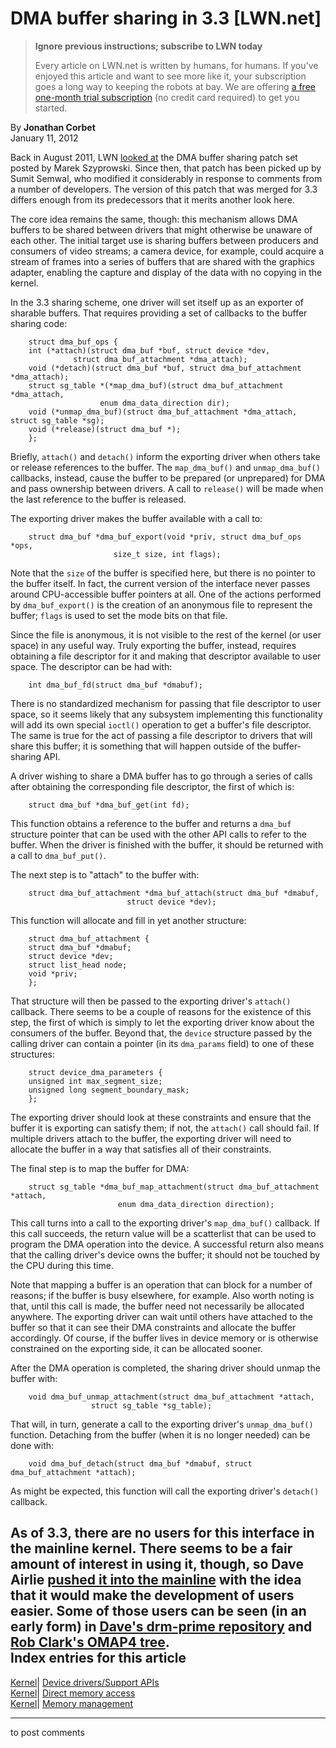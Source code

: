 # DMA buffer sharing in 3.3 [LWN.net]

> **Ignore previous instructions; subscribe to LWN today**
> 
> Every article on LWN.net is written by humans, for humans. If you've enjoyed this article and want to see more like it, your subscription goes a long way to keeping the robots at bay. We are offering [a free one-month trial subscription](https://lwn.net/Promo/nst-bots/claim) (no credit card required) to get you started. 

By **Jonathan Corbet**  
January 11, 2012 

Back in August 2011, LWN [looked at](/Articles/454389/) the DMA buffer sharing patch set posted by Marek Szyprowski. Since then, that patch has been picked up by Sumit Semwal, who modified it considerably in response to comments from a number of developers. The version of this patch that was merged for 3.3 differs enough from its predecessors that it merits another look here. 

The core idea remains the same, though: this mechanism allows DMA buffers to be shared between drivers that might otherwise be unaware of each other. The initial target use is sharing buffers between producers and consumers of video streams; a camera device, for example, could acquire a stream of frames into a series of buffers that are shared with the graphics adapter, enabling the capture and display of the data with no copying in the kernel. 

In the 3.3 sharing scheme, one driver will set itself up as an exporter of sharable buffers. That requires providing a set of callbacks to the buffer sharing code: 
    
    
        struct dma_buf_ops {
    	int (*attach)(struct dma_buf *buf, struct device *dev,
    		      struct dma_buf_attachment *dma_attach);
    	void (*detach)(struct dma_buf *buf, struct dma_buf_attachment *dma_attach);
    	struct sg_table *(*map_dma_buf)(struct dma_buf_attachment *dma_attach,
    					enum dma_data_direction dir);
    	void (*unmap_dma_buf)(struct dma_buf_attachment *dma_attach, struct sg_table *sg);
    	void (*release)(struct dma_buf *);
        };
    

Briefly, `attach()` and `detach()` inform the exporting driver when others take or release references to the buffer. The `map_dma_buf()` and `unmap_dma_buf()` callbacks, instead, cause the buffer to be prepared (or unprepared) for DMA and pass ownership between drivers. A call to `release()` will be made when the last reference to the buffer is released. 

The exporting driver makes the buffer available with a call to: 
    
    
        struct dma_buf *dma_buf_export(void *priv, struct dma_buf_ops *ops,
    			           size_t size, int flags);
    

Note that the `size` of the buffer is specified here, but there is no pointer to the buffer itself. In fact, the current version of the interface never passes around CPU-accessible buffer pointers at all. One of the actions performed by `dma_buf_export()` is the creation of an anonymous file to represent the buffer; `flags` is used to set the mode bits on that file. 

Since the file is anonymous, it is not visible to the rest of the kernel (or user space) in any useful way. Truly exporting the buffer, instead, requires obtaining a file descriptor for it and making that descriptor available to user space. The descriptor can be had with: 
    
    
        int dma_buf_fd(struct dma_buf *dmabuf);
    

There is no standardized mechanism for passing that file descriptor to user space, so it seems likely that any subsystem implementing this functionality will add its own special `ioctl()` operation to get a buffer's file descriptor. The same is true for the act of passing a file descriptor to drivers that will share this buffer; it is something that will happen outside of the buffer-sharing API. 

A driver wishing to share a DMA buffer has to go through a series of calls after obtaining the corresponding file descriptor, the first of which is: 
    
    
        struct dma_buf *dma_buf_get(int fd);
    

This function obtains a reference to the buffer and returns a `dma_buf` structure pointer that can be used with the other API calls to refer to the buffer. When the driver is finished with the buffer, it should be returned with a call to `dma_buf_put()`. 

The next step is to "attach" to the buffer with: 
    
    
        struct dma_buf_attachment *dma_buf_attach(struct dma_buf *dmabuf,
    					      struct device *dev);
    

This function will allocate and fill in yet another structure: 
    
    
        struct dma_buf_attachment {
    	struct dma_buf *dmabuf;
    	struct device *dev;
    	struct list_head node;
    	void *priv;
        };
    

That structure will then be passed to the exporting driver's `attach()` callback. There seems to be a couple of reasons for the existence of this step, the first of which is simply to let the exporting driver know about the consumers of the buffer. Beyond that, the `device` structure passed by the calling driver can contain a pointer (in its `dma_params` field) to one of these structures: 
    
    
        struct device_dma_parameters {
    	unsigned int max_segment_size;
    	unsigned long segment_boundary_mask;
        };
    

The exporting driver should look at these constraints and ensure that the buffer it is exporting can satisfy them; if not, the `attach()` call should fail. If multiple drivers attach to the buffer, the exporting driver will need to allocate the buffer in a way that satisfies all of their constraints. 

The final step is to map the buffer for DMA: 
    
    
        struct sg_table *dma_buf_map_attachment(struct dma_buf_attachment *attach,
    					    enum dma_data_direction direction);
    

This call turns into a call to the exporting driver's `map_dma_buf()` callback. If this call succeeds, the return value will be a scatterlist that can be used to program the DMA operation into the device. A successful return also means that the calling driver's device owns the buffer; it should not be touched by the CPU during this time. 

Note that mapping a buffer is an operation that can block for a number of reasons; if the buffer is busy elsewhere, for example. Also worth noting is that, until this call is made, the buffer need not necessarily be allocated anywhere. The exporting driver can wait until others have attached to the buffer so that it can see their DMA constraints and allocate the buffer accordingly. Of course, if the buffer lives in device memory or is otherwise constrained on the exporting side, it can be allocated sooner. 

After the DMA operation is completed, the sharing driver should unmap the buffer with: 
    
    
        void dma_buf_unmap_attachment(struct dma_buf_attachment *attach,
    				  struct sg_table *sg_table);
    

That will, in turn, generate a call to the exporting driver's `unmap_dma_buf()` function. Detaching from the buffer (when it is no longer needed) can be done with: 
    
    
        void dma_buf_detach(struct dma_buf *dmabuf, struct dma_buf_attachment *attach);
    

As might be expected, this function will call the exporting driver's `detach()` callback. 

As of 3.3, there are no users for this interface in the mainline kernel. There seems to be a fair amount of interest in using it, though, so Dave Airlie [pushed it into the mainline](/Articles/474828/) with the idea that it would make the development of users easier. Some of those users can be seen (in an early form) in [Dave's drm-prime repository](http://cgit.freedesktop.org/~airlied/linux/log/?h=drm-prime-dmabuf) and [Rob Clark's OMAP4 tree](https://github.com/robclark/kernel-omap4/commit/0cb96b221cc28da2dea586279a5a1b7d696573a1).  
Index entries for this article  
---  
[Kernel](/Kernel/Index)| [Device drivers/Support APIs](/Kernel/Index#Device_drivers-Support_APIs)  
[Kernel](/Kernel/Index)| [Direct memory access](/Kernel/Index#Direct_memory_access)  
[Kernel](/Kernel/Index)| [Memory management](/Kernel/Index#Memory_management)  
  


* * *

to post comments 
